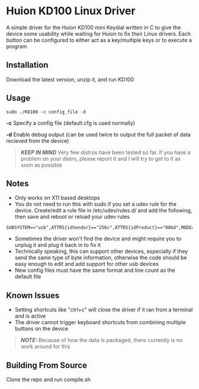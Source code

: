# Huion KD100 Linux Driver
A simple driver for the Huion KD100 mini Keydial written in C to give the device some usability while waiting for Huion to fix their Linux drivers. Each button can be configured to either act as a key/multiple keys or to execute a program

Installation
------------
Download the latest version, unzip it, and run KD100

Usage
-----
```
sudo ./KD100 -c config_file -d
```
**-c**  Specify a config file (default.cfg is used normally)

**-d**  Enable debug output (can be used twice to output the full packet of data recieved from the device)

> **_KEEP IN MIND_**  Very few distros have been tested so far. If you have a problem on your distro, please report it and I will try to get to it as soon as possible

Notes
-----
- Only works on X11 based desktops
- You do not need to run this with sudo if you set a udev rule for the device. Create/edit a rule file in /etc/udev/rules.d/ and add the following, then save and reboot or reload your udev rules
```
SUBSYSTEM=="usb",ATTRS{idVendor}=="256c",ATTRS{idProduct}=="006d",MODE="0666",GROUP="plugdev"
```
- Sometimes the driver won't find the device and might require you to unplug it and plug it back in to fix it
- Technically speaking, this can support other devices, especially if they send the same type of byte information, otherwise the code should be easy enough to edit and add support for other usb devices
- New config files must have the same format and line count as the default file

Known Issues
------------
- Setting shortcuts like "ctrl+c" will close the driver if it ran from a terminal and is active
- The driver cannot trigger keyboard shortcuts from combining multiple buttons on the device
> **_NOTE:_**  Because of how the data is packaged, there currently is no work around for this

Building From Source
--------------------
Clone the repo and run compile.sh
